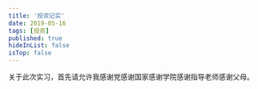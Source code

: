 ```yaml
---
title: '投资记实'
date: 2019-05-16 
tags: [投资]
published: true
hideInList: false
isTop: false
---
```


关于此次实习，首先请允许我感谢党感谢国家感谢学院感谢指导老师感谢父母。
